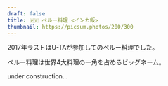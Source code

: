 ```yaml
---
draft: false
title: 🇵🇪 ペルー料理 <インカ飯>
thumbnail: https://picsum.photos/200/300
---
```


2017年ラストはU-TAが参加してのペルー料理でした。

ペルー料理は世界4大料理の一角を占めるビッグネーム。

under construction...
